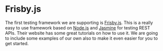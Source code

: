 Frisby.js
================

The first testing framework we are supporting is [Frisby.js](http://frisbyjs.com/).  This is a really easy to use framework based on [Node.js](http://nodejs.org/) and [Jasmine](http://pivotal.github.io/jasmine/) for testing REST APIs.  Their website has some great tutorials on how to use it.  We are going to include some examples of our own also to make it even easier for you to get started.

